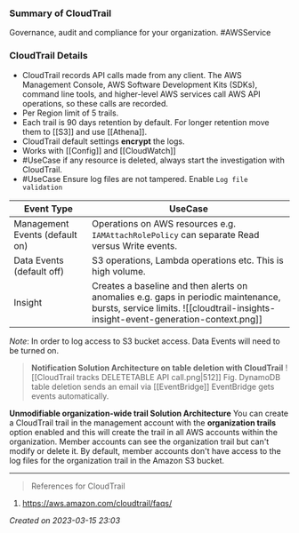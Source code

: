 ### Summary of CloudTrail
Governance, audit and compliance for your organization. #AWSService 
### CloudTrail Details
- CloudTrail records API calls made from any client. The AWS Management Console, AWS Software Development Kits (SDKs), command line tools, and higher-level AWS services call AWS API operations, so these calls are recorded.
- Per Region limit of 5 trails. 
- Each trail is 90 days retention by default. For longer retention move them to [[S3]] and use [[Athena]].
- CloudTrail default settings **encrypt** the logs.
- Works with [[Config]] and [[CloudWatch]]
- #UseCase if any resource is deleted, always start the investigation with CloudTrail.
- #UseCase Ensure log files are not tampered. Enable `Log file validation`

| Event Type                     | UseCase                                                                                       |
| ------------------------------ | --------------------------------------------------------------------------------------------- |
| Management Events (default on) | Operations on AWS resources e.g. `IAMAttachRolePolicy` can separate Read versus Write events. |
| Data Events (default off)      | S3 operations, Lambda operations etc. This is high volume.                                    |
| Insight                        | Creates a baseline and then alerts on anomalies e.g. gaps in periodic maintenance, bursts, service limits. ![[cloudtrail-insights-insight-event-generation-context.png]]                                                                                              |

*Note*: In order to log access to S3 bucket access. Data Events will need to be turned on.

> **Notification Solution Architecture on table deletion with CloudTrail**
> ![[CloudTrail tracks DELETETABLE API call.png|512]] 
> Fig. DynamoDB table deletion sends an email via [[EventBridge]]
> EventBridge gets events automatically. 

**Unmodifiable organization-wide trail Solution Architecture**
You can create a CloudTrail trail in the management account with the **organization trails** option enabled and this will create the trail in all AWS accounts within the organization.
Member accounts can see the organization trail but can't modify or delete it. By default, member accounts don't have access to the log files for the organization trail in the Amazon S3 bucket.

---
> References for CloudTrail
1. https://aws.amazon.com/cloudtrail/faqs/ 

*Created on 2023-03-15 23:03*